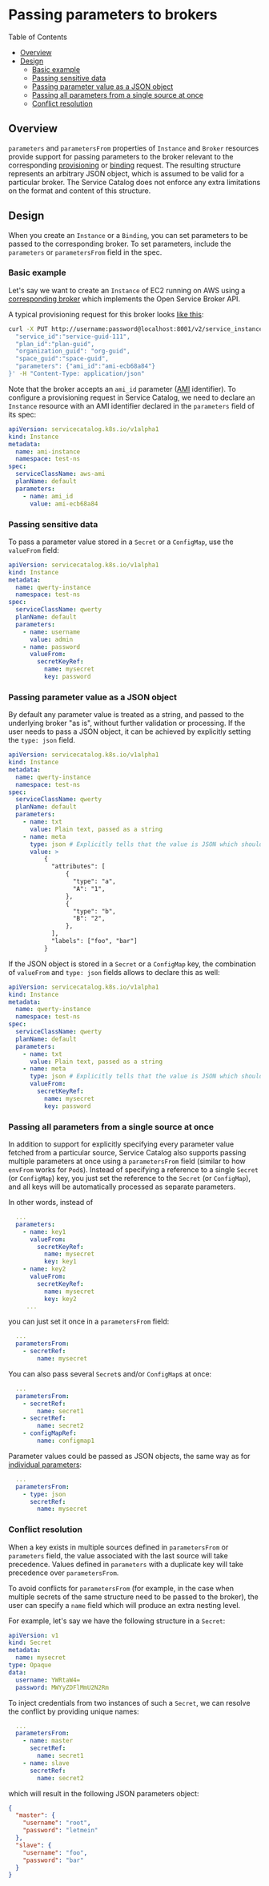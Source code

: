 # Passing parameters to brokers

Table of Contents
- [Overview](#overview)
- [Design](#design)
  - [Basic example](#basic-example)
  - [Passing sensitive data](#passing-sensitive-data)
  - [Passing parameter value as a JSON object](#passing-parameter-value-as-a-json-object)
  - [Passing all parameters from a single source at once](#passing-all-parameters-from-a-single-source-at-once)
  - [Conflict resolution](#conflict-resolution)

## Overview
`parameters` and `parametersFrom` properties of `Instance` and `Broker` resources provide support for passing 
parameters to the broker relevant to the corresponding
[provisioning](https://github.com/openservicebrokerapi/servicebroker/blob/master/spec.md#provisioning) or
[binding](https://github.com/openservicebrokerapi/servicebroker/blob/master/spec.md#binding) request. 
The resulting structure represents an arbitrary JSON object, which is assumed to be valid for a particular broker. 
The Service Catalog does not enforce any extra limitations on the format and content of this structure.

## Design

When you create an `Instance` or a `Binding`, you can set parameters to be passed to the corresponding broker.
To set parameters, include the `parameters` or `parametersFrom` field in the spec.

### Basic example

Let's say we want to create an `Instance` of EC2 running on AWS using a
[corresponding broker](https://github.com/cloudfoundry-samples/go_service_broker) which implements the Open Service Broker API.

A typical provisioning request for this broker looks [like this](https://github.com/cloudfoundry-samples/go_service_broker/blob/master/bin/curl_broker.sh):
```bash
curl -X PUT http://username:password@localhost:8001/v2/service_instances/instance_guid-111 -d '{
  "service_id":"service-guid-111",
  "plan_id":"plan-guid",
  "organization_guid": "org-guid",
  "space_guid":"space-guid",
  "parameters": {"ami_id":"ami-ecb68a84"}
}' -H "Content-Type: application/json"
```

Note that the broker accepts an `ami_id` parameter ([AMI](http://docs.aws.amazon.com/AWSEC2/latest/UserGuide/AMIs.html) identifier).
To configure a provisioning request in Service Catalog, we need to declare an `Instance` resource with an AMI 
identifier declared in the `parameters` field of its spec:
```yaml
apiVersion: servicecatalog.k8s.io/v1alpha1
kind: Instance
metadata:
  name: ami-instance
  namespace: test-ns
spec:
  serviceClassName: aws-ami
  planName: default
  parameters:
    - name: ami_id
      value: ami-ecb68a84
```

### Passing sensitive data

To pass a parameter value stored in a `Secret` or a `ConfigMap`, use the `valueFrom` field:
```yaml
apiVersion: servicecatalog.k8s.io/v1alpha1
kind: Instance
metadata:
  name: qwerty-instance
  namespace: test-ns
spec:
  serviceClassName: qwerty
  planName: default
  parameters:
    - name: username
      value: admin
    - name: password
      valueFrom:
        secretKeyRef:
          name: mysecret
          key: password
```

### Passing parameter value as a JSON object

By default any parameter value is treated as a string, and passed to the underlying broker "as is", without further
validation or processing. If the user needs to pass a JSON object, it can be achieved by explicitly setting the `type: json` field.
```yaml
apiVersion: servicecatalog.k8s.io/v1alpha1
kind: Instance
metadata:
  name: qwerty-instance
  namespace: test-ns
spec:
  serviceClassName: qwerty
  planName: default
  parameters:
    - name: txt
      value: Plain text, passed as a string
    - name: meta
      type: json # Explicitly tells that the value is JSON which should be validated and passed as a JSON object
      value: >
          {
            "attributes": [
                {
                  "type": "a",
                  "A": "1",
                },
                {
                  "type": "b",
                  "B": "2",
                },
            ],
            "labels": ["foo", "bar"]
          }
```

If the JSON object is stored in a `Secret` or a `ConfigMap` key, the combination of `valueFrom` and `type: json` fields 
allows to declare this as well:
```yaml
apiVersion: servicecatalog.k8s.io/v1alpha1
kind: Instance
metadata:
  name: qwerty-instance
  namespace: test-ns
spec:
  serviceClassName: qwerty
  planName: default
  parameters:
    - name: txt
      value: Plain text, passed as a string
    - name: meta
      type: json # Explicitly tells that the value is JSON which should be validated and passed as a JSON object
      valueFrom:
        secretKeyRef:
          name: mysecret
          key: password
```

### Passing all parameters from a single source at once

In addition to support for explicitly specifying every parameter value fetched from a particular source, Service Catalog
also supports passing multiple parameters at once using a `parametersFrom` field (similar to how `envFrom` works for `Pod`s).
Instead of specifying a reference to a single `Secret` 
(or `ConfigMap`) key, you just set the reference to the `Secret` (or `ConfigMap`), and all keys will be automatically
processed as separate parameters.

In other words, instead of 
```yaml
  ...
  parameters:
    - name: key1
      valueFrom:
        secretKeyRef:
          name: mysecret
          key: key1
    - name: key2
      valueFrom:
        secretKeyRef:
          name: mysecret
          key: key2
     ...
```
you can just set it once in a `parametersFrom` field:
```yaml
  ...
  parametersFrom:
    - secretRef:
        name: mysecret
```

You can also pass several `Secret`s and/or `ConfigMap`s at once:
```yaml
  ...
  parametersFrom:
    - secretRef:
        name: secret1
    - secretRef:
        name: secret2
    - configMapRef:
        name: configmap1
```

Parameter values could be passed as JSON objects, the same way as for [individual parameters](#passing-parameter-value-as-a-json-object):
```yaml
  ...
  parametersFrom:
    - type: json
      secretRef:
        name: mysecret
```

### Conflict resolution

When a key exists in multiple sources defined in `parametersFrom` or `parameters` field, the value associated with 
the last source will take precedence.
Values defined in `parameters` with a duplicate key will take precedence over `parametersFrom`.

To avoid conflicts for `parametersFrom` (for example, in the case when multiple secrets of the same structure need
to be passed to the broker), the user can specify a `name` field which will produce an extra nesting level.

For example, let's say we have the following structure in a `Secret`:
```yaml
apiVersion: v1
kind: Secret
metadata:
  name: mysecret
type: Opaque
data:
  username: YWRtaW4=
  password: MWYyZDFlMmU2N2Rm
```

To inject credentials from two instances of such a `Secret`, we can resolve the conflict by providing unique names:
```yaml
  ...
  parametersFrom:
    - name: master
      secretRef:
        name: secret1
    - name: slave
      secretRef:
        name: secret2
```
which will result in the following JSON parameters object:
```json
{
  "master": {
    "username": "root",
    "password": "letmein"
  },
  "slave": {
    "username": "foo",
    "password": "bar"
  }
}

```